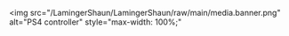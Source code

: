 <img src="/LamingerShaun/LamingerShaun/raw/main/media.banner.png" alt="PS4 controller" style="max-width: 100%;"
